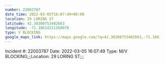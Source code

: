 ```yaml
---
number: 22003787
date_time: 2022-03-05T16:07:49+00:00
location: 29 LORING ST
latitude: 42.38300753402663
longitude: -71.18614211268078
type: V BLOCKING
google_maps_link: https://maps.google.com/?q=42.38300753402663,-71.18614211268078
---
```


Incident #: 22003787  Date: 2022-03-05 16:07:49   Type: M/V BLOCKING;;;Location: 29 LORING ST;;;
